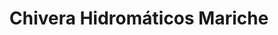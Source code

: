 ---
title: "Chivera Hidromáticos Mariche"
url: /caracas/chivera-hidromaticos-mariche/
shop: Autoteile
---
